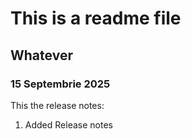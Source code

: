 # This is a readme file

## Whatever

### 15 Septembrie 2025

This the release notes:

  1. Added Release notes
